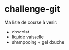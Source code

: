 # challenge-git
Ma liste de course à venir:
- chocolat
- liquide vaisselle
- shampooing + gel douche

